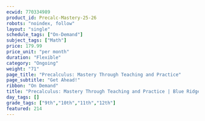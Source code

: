 ```yaml
---
ecwid: 770334989
product_id: Precalc-Mastery-25-26
robots: "noindex, follow"
layout: "single"
schedule_tags: ["On-Demand"]
subject_tags: ["Math"]
price: 179.99
price_unit: "per month"
duration: "Flexible"
category: "Ongoing"
weight: "71"
page_title: "Precalculus: Mastery Through Teaching and Practice"
page_subtitle: "Get Ahead!"
ribbon: "On Demand"
title: "Precalculus: Mastery Through Teaching and Practice | Blue Ridge Boost"
day_tags: []
grade_tags: ["9th","10th","11th","12th"]
featured: 214
---
```

